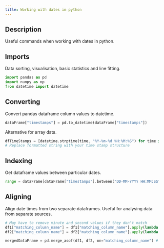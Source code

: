 ```yaml
---
title: Working with dates in python
---
```


## Description
Useful commands when working with dates in python.

## Imports
Data sorting, visualisation, basic statistics and line fitting.
```python
import pandas as pd
import numpy as np
from datetime import datetime
```

## Converting
Convert pandas dataframe column values to datetime.
```python 
dataFrame["timestamps"] = pd.to_datetime(dataFrame["timestamps"])
```
Alternative for array data.
```python
dfTimeStamps = [datetime.strptime(time, "%Y-%m-%d %H:%M:%S") for time in dataFrame["timestamps"]]
# Replace formatted string with your time stamp structure
```

## Indexing
Get dataframe values between particular dates.
```python
range = dataFrame[dataFrame["timestamps"].between("DD-MM-YYYY HH:MM:SS", "DD-MM-YYYY HH:MM:SS")]
```

## Aligning
Align date times from two separate dataframes. Useful for analysing data from separate sources.
```python
# May have to remove minute and second values if they don't match
df1["matching_column_name"] = df1["matching_column_name"].apply(lambda t: t.replace(minute=0, second=0))
df2["matching_column_name"] = df2["matching_column_name"].apply(lambda t: t.replace(minute=0, second=0))

mergedDataFrame = pd.merge_asof(df1, df2, on="matching_column_name") # This will drop any values that don't match
```

